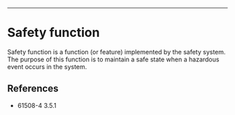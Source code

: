 
---

# Safety function

Safety function is a function (or feature) implemented by the safety system. The purpose of this function is to maintain
a safe state when a hazardous event occurs in the system.

## References

+ 61508-4 3.5.1
